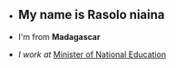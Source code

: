 * ## My name is Rasolo niaina
>
* I'm from **Madagascar**
>
* _I work at_ [Minister of National Education][site men]

[site men]:www.education.gov.mg
